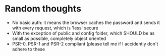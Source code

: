 Random thoughts
===============

- No basic auth: it means the browser caches the password and sends it with 
  every request, which is 'less' secure
- With the exception of public and config folder, which SHOULD be as small as 
  possible, completely object oriented 
- PSR-0, PSR-1 and PSR-2 compliant (please tell me if I accidently don't adhere
  to these
